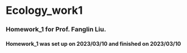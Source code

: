 # Ecology_work1

### Homework_1 for Prof. Fanglin Liu.
#### Homework_1 was set up on 2023/03/10 and finished on 2023/03/10
